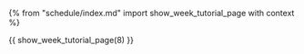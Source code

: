 {% from "schedule/index.md" import show_week_tutorial_page with context %}

{{ show_week_tutorial_page(8) }}
